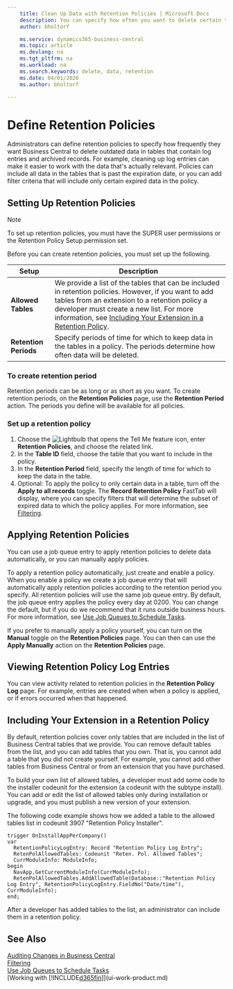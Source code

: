 ```yaml
---
    title: Clean Up Data with Retention Policies | Microsoft Docs
    description: You can specify how often you want to delete certain types of data.
    author: bholtorf

    ms.service: dynamics365-business-central
    ms.topic: article
    ms.devlang: na
    ms.tgt_pltfrm: na
    ms.workload: na
    ms.search.keywords: delete, data, retention
    ms.date: 04/01/2020
    ms.author: bholtorf

---
```

# Define Retention Policies
Administrators can define retention policies to specify how frequently they want Business Central to delete outdated data in tables that contain log entries and archived records. For example, cleaning up log entries can make it easier to work with the data that's actually relevant. Policies can include all data in the tables that is past the expiration date, or you can add filter criteria that will include only certain expired data in the policy. 

## Setting Up Retention Policies
> [!NOTE]
> To set up retention policies, you must have the SUPER user permissions or the Retention Policy Setup permission set.

Before you can create retention policies, you must set up the following.

|Setup  |Description  |
|---------|---------|
|**Allowed Tables**     |We provide a list of the tables that can be included in retention policies. However, if you want to add tables from an extension to a retention policy a developer must create a new list. For more information, see [Including Your Extension in a Retention Policy](admin-data-retention-policies.md#including-your-extensioin-in-a-retention-policy).          |
|**Retention Periods**     |Specify periods of time for which to keep data in the tables in a policy. The periods determine how often data will be deleted.         |

### To create retention period
Retention periods can be as long or as short as you want. To create retention periods, on the **Retention Policies** page, use the **Retention Period** action. The periods you define will be available for all policies.

### Set up a retention policy
1. Choose the ![Lightbulb that opens the Tell Me feature](media/ui-search/search_small.png "Tell me what you want to do") icon, enter **Retention Policies**, and choose the related link.
2. In the **Table ID** field, choose the table that you want to include in the policy.
3. In the **Retention Period** field, specify the length of time for which to keep the data in the table.
4. Optional: To apply the policy to only certain data in a table, turn off the **Apply to all records** toggle. The **Record Retention Policy** FastTab will display, where you can specify filters that will determine the subset of expired data to which the policy applies. For more information, see [Filtering](ui-enter-criteria-filters.md#filtering).

## Applying Retention Policies
You can use a job queue entry to apply retention policies to delete data automatically, or you can manually apply policies.

To apply a retention policy automatically, just create and enable a policy. When you enable a policy we create a job queue entry that will automatically apply retention policies according to the retention period you specify. All retention policies will use the same job queue entry. By default, the job queue entry applies the policy every day at 0200. You can change the default, but if you do we recommend that it runs outside business hours. For more information, see [Use Job Queues to Schedule Tasks](admin-job-queues-schedule-tasks.md). 

If you prefer to manually apply a policy yourself, you can turn on the **Manual** toggle on the **Retention Policies** page. You can then can use the **Apply Manually** action on the **Retention Policies** page. 

## Viewing Retention Policy Log Entries
You can view activity related to retention policies in the **Retention Policy Log** page. For example, entries are created when when a policy is applied, or if errors occurred when that happened. 

## Including Your Extension in a Retention Policy
By default, retention policies cover only tables that are included in the list of Business Central tables that we provide. You can remove default tables from the list, and you can add tables that you own. That is, you cannot add a table that you did not create yourself. For example, you cannot add other tables from Business Central or from an extension that you have purchased.

To build your own list of allowed tables, a developer must add some code to the installer codeunit for the extension (a codeunit with the subtype install). You can add or edit the list of allowed tables only during installation or upgrade, and you must publish a new version of your extension. 

The following code example shows how we added a table to the allowed tables list in codeunit 3907 "Retention Policy Installer". 

```
trigger OnInstallAppPerCompany()    
var        
  RetentionPolicyLogEntry: Record "Retention Policy Log Entry";        
  RetenPolAllowedTables: Codeunit "Reten. Pol. Allowed Tables";        
  CurrModuleInfo: ModuleInfo;    
begin        
  NavApp.GetCurrentModuleInfo(CurrModuleInfo);        
  RetenPolAllowedTables.AddAllowedTable(Database::"Retention Policy Log Entry", RetentionPolicyLogEntry.FieldNo("Date/time"), CurrModuleInfo);    
end;
```

After a developer has added tables to the list, an administrator can include them in a retention policy. 

## See Also
[Auditing Changes in Business Central](across-log-changes)  
[Filtering](ui-enter-criteria-filters.md#filtering)  
[Use Job Queues to Schedule Tasks](admin-job-queues-schedule-tasks.md)  
[Working with [!INCLUDE[d365fin](includes/d365fin_md.md)]](ui-work-product.md)  